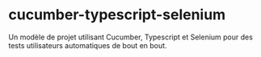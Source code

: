 # cucumber-typescript-selenium

Un modèle de projet utilisant Cucumber, Typescript et Selenium pour des tests
utilisateurs automatiques de bout en bout.
